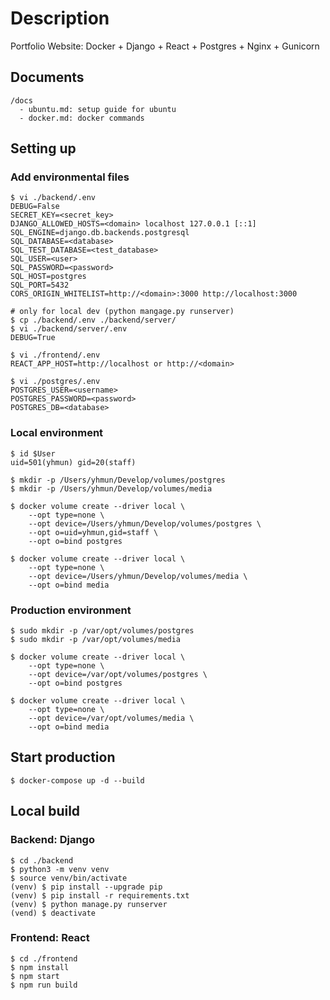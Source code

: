 # Description
Portfolio Website: Docker + Django + React + Postgres + Nginx + Gunicorn

## Documents
```
/docs
  - ubuntu.md: setup guide for ubuntu
  - docker.md: docker commands
```

## Setting up

### Add environmental files
```
$ vi ./backend/.env
DEBUG=False
SECRET_KEY=<secret_key>
DJANGO_ALLOWED_HOSTS=<domain> localhost 127.0.0.1 [::1]
SQL_ENGINE=django.db.backends.postgresql
SQL_DATABASE=<database>
SQL_TEST_DATABASE=<test_database>
SQL_USER=<user>
SQL_PASSWORD=<password>
SQL_HOST=postgres
SQL_PORT=5432
CORS_ORIGIN_WHITELIST=http://<domain>:3000 http://localhost:3000
```
```
# only for local dev (python mangage.py runserver)
$ cp ./backend/.env ./backend/server/
$ vi ./backend/server/.env
DEBUG=True
```
```
$ vi ./frontend/.env
REACT_APP_HOST=http://localhost or http://<domain>
```
```
$ vi ./postgres/.env
POSTGRES_USER=<username>
POSTGRES_PASSWORD=<password>
POSTGRES_DB=<database>
```

### Local environment
```
$ id $User
uid=501(yhmun) gid=20(staff)

$ mkdir -p /Users/yhmun/Develop/volumes/postgres
$ mkdir -p /Users/yhmun/Develop/volumes/media

$ docker volume create --driver local \
    --opt type=none \
    --opt device=/Users/yhmun/Develop/volumes/postgres \
    --opt o=uid=yhmun,gid=staff \
    --opt o=bind postgres

$ docker volume create --driver local \
    --opt type=none \
    --opt device=/Users/yhmun/Develop/volumes/media \
    --opt o=bind media
```

### Production environment
```
$ sudo mkdir -p /var/opt/volumes/postgres
$ sudo mkdir -p /var/opt/volumes/media

$ docker volume create --driver local \
    --opt type=none \
    --opt device=/var/opt/volumes/postgres \
    --opt o=bind postgres

$ docker volume create --driver local \
    --opt type=none \
    --opt device=/var/opt/volumes/media \
    --opt o=bind media
```

## Start production
```
$ docker-compose up -d --build
```

## Local build

### Backend: Django
```
$ cd ./backend
$ python3 -m venv venv
$ source venv/bin/activate
(venv) $ pip install --upgrade pip
(venv) $ pip install -r requirements.txt
(venv) $ python manage.py runserver
(vend) $ deactivate
```

### Frontend: React
```
$ cd ./frontend
$ npm install
$ npm start
$ npm run build
```
